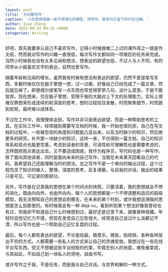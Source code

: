 ```yaml
---
layout: post
title: '为何要写作'
caption: '人的思想就像一座不停演化的模型，而写作，是我为它留下的片刻注解。'
author: Ivan Cheng
date: 2025-09-24 00:24 +0000
categories: Writing
---
```


好吧，首先我要承认自己不喜欢写作，记得小时候我唯二上过的课外班之一就是作文班，然而我对写作的兴趣一直很低，每次写作文都如同一项艰巨的任务来完成，当然小时候我也没有太多见闻和想法，想表达的欲望也低，不过人与人不同，有的同学从小就喜欢文字的表达，自然也爱写作。

随着年龄和见闻的增长，虽然我有时候有想法和表达的欲望，仍然不爱提笔写东西，多数时候仅仅在脑子里想一想，过一过瘾，好像自己已经完成了一篇文章，然后就忘掉了。即便偶尔提笔写一点东西也常觉得寥寥几句，没什么意思，于是干脆放弃。现在想来，仅在脑子里想，受限于我的大脑对上下文的处理能力，实际上很难仅靠想来形成连续的和深度的思考，想的过程往往发散，时而聚焦细节，时而跳到宏观，最终难以成体系。

不过在工作中，我慢慢体会到，写作并非只是表达欲望，而是一种帮助思考的工具。在实际工作中，经常碰到需要写文档的时候，我一开始也很抗拒，自己在写文档的过程中，一些被忽视的角度和问题能凸显出来，以及当时缺少的知识，然后做更多的研究，补齐那一块缺少的知识，这样一来，不仅得到一篇文档，自己的知识体系和观点也能更完善。考虑到读者的背景，可读性和可理解性也是需要考虑的，怎样既把观点表达出去，又不要造成困惑。我作为程序员，写代码也是一种写作，除了面向其他读者，同时是面向未来的自己写作，当我在未来某天回看自己的代码，我希望自己还能理解当时的想法。总之写作不是一个单向的输出过程，这个过程包含了知识的输入，整理，深度的思考，反复琢磨，与自我的对话，输出的结果只是可见、可记录的那部分。

另外，写作是在记录我的思想在某个时间点的快照，只要活着，我的思想就会不停的进化，既由内向外，也由外向内，每个人的思想都是一个不停调整和适应的超级模型。我无法预知自己的思想会到哪去，在未来的某个时刻，或许我想追溯我的思想是怎么到那里的。有时候我会有一种 déjà vu，看到听到某个想法好像我曾经也有过，但我却不知道自己什么时候想到过，最好还是记录下来，就像某种收藏。年轻时自觉记忆力不错，但现在发觉自己忘性很大，经常连自己说过什么话都记不清，所以写作也是一个帮助自己记忆复盘的过程。

最后，每个人都有表达的欲望，不论是绘画，搞音乐，做饭，拍视频，各种各样层出不穷的方式，人都需要一些私人的方式来让自己的灵魂安放。我想过在一些在线平台写东西，但又不想被这些平台规矩的约束，毕竟在别人的地盘，难免被拿捏，与其如此，不如自己划一块私人的领地，自由书写。

或许写作之于我，不是任务，而是我与自己对话，与世界和解的一种方式。
